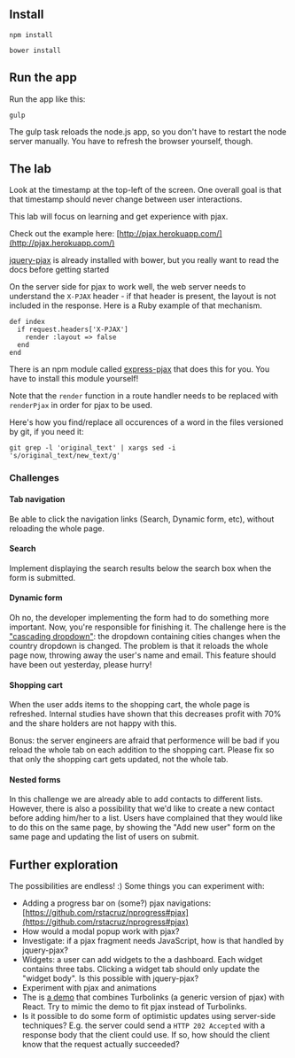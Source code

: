 ## Install

`npm install`

`bower install`

## Run the app

Run the app like this:

`gulp`

The gulp task reloads the node.js app, so you don't have to restart the node server manually. You have to refresh the browser yourself, though.

## The lab

Look at the timestamp at the top-left of the screen. One overall goal is that that timestamp should never change between user interactions.

This lab will focus on learning and get experience with pjax.

Check out the example here: [http://pjax.herokuapp.com/](http://pjax.herokuapp.com/)

[jquery-pjax](https://github.com/defunkt/jquery-pjax) is already installed with bower, but you really want to read the docs before getting started

On the server side for pjax to work well, the web server needs to understand the `X-PJAX` header - if that header is present, the layout is not included in the response. Here is a Ruby example of that mechanism.

    def index
      if request.headers['X-PJAX']
        render :layout => false
      end
    end

There is an npm module called [express-pjax](https://github.com/dakatsuka/express-pjax) that does this for you. You have to install this module yourself!

Note that the `render` function in a route handler needs to be replaced with `renderPjax` in order for pjax to be used.

Here's how you find/replace all occurences of a word in the files versioned by git, if you need it:

`git grep -l 'original_text' | xargs sed -i 's/original_text/new_text/g'`

### Challenges

#### Tab navigation

Be able to click the navigation links (Search, Dynamic form, etc), without reloading the whole page.

#### Search

Implement displaying the search results below the search box when the form is submitted.

#### Dynamic form

Oh no, the developer implementing the form had to do something more important. Now, you're responsible for finishing it. The challenge here is the ["cascading dropdown"](http://www.ajaxcontroltoolkit.com/CascadingDropDown/CascadingDropDown.aspx): the dropdown containing cities changes when the country dropdown is changed. The problem is that it reloads the whole page now, throwing away the user's name and email. This feature should have been out yesterday, please hurry!

#### Shopping cart

When the user adds items to the shopping cart, the whole page is refreshed. Internal studies have shown that this decreases profit with 70% and the share holders are not happy with this.

Bonus: the server engineers are afraid that performence will be bad if you reload the whole tab on each addition to the shopping cart. Please fix so that only the shopping cart gets updated, not the whole tab.

#### Nested forms

In this challenge we are already able to add contacts to different lists. However, there is also a possibility that we'd like to create a new contact before adding him/her to a list. Users have complained that they would like to do this on the same page, by showing the "Add new user" form on the same page and updating the list of users on submit.

## Further exploration

The possibilities are endless! :) Some things you can experiment with:

* Adding a progress bar on (some?) pjax navigations: [https://github.com/rstacruz/nprogress#pjax](https://github.com/rstacruz/nprogress#pjax)
* How would a modal popup work with pjax?
* Investigate: if a pjax fragment needs JavaScript, how is that handled by jquery-pjax?
* Widgets: a user can add widgets to the a dashboard. Each widget contains three tabs. Clicking a widget tab should only update the "widget body". Is this possible with jquery-pjax?
* Experiment with pjax and animations
* The is [a demo](https://turbo-react.herokuapp.com/) that combines Turbolinks (a generic version of pjax) with React. Try to mimic the demo to fit pjax instead of Turbolinks.
* Is it possible to do some form of optimistic updates using server-side techniques? E.g. the server could send a `HTTP 202 Accepted` with a response body that the client could use. If so, how should the client know that the request actually succeeded?
